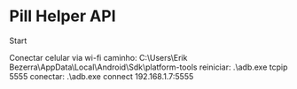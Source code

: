 # Pill Helper API

Start

Conectar celular via wi-fi
    caminho: C:\Users\Erik Bezerra\AppData\Local\Android\Sdk\platform-tools
    reiniciar: .\adb.exe tcpip 5555
    conectar: .\adb.exe connect 192.168.1.7:5555
 